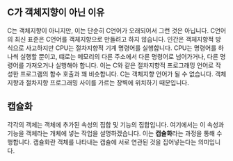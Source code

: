 ## C가 객체지향이 아닌 이유
C는 객체지향이 아니지만, 이는 단순히 C언어가 오래되어서 그런 것은 아닙니다. C언어의 최신 표준은 C언어를 객체지향으로 만들려고 하지 않습니다. 인간은 객체지향적 방식으로 사고하지만 CPU는 절차지향적 기계 명령어를 실행합니다.
CPU는 명령어를 하나씩 실행할 뿐이고, 떄로는 메모리의 다른 주소에서 다른 명령어로 넘어가거나, 다른 명령어를 가져오거나 실행해야 합니다. 이는 C와 같은 절차지향적 프로그래밍 언어로 작성한 프로그램의 함수 호출과 꽤 비슷합니다.
C는 객체지향 언어가 될 수 없습니다. 객체지향과 절차지향 프로그래밍 사이를 가르는 장벽에 위치하기 때문입니다.

## 캡슐화
각각의 객체는 객체에 추가된 속성의 집합 및 기능의 집합입니다. 여기에서는 이 속성과 기능을 객체라는 개체에 넣는 작업을 설명하겠습니다. 이는 **캡슐화**라는 과정을 통해 수행합니다.
캡슐화란 객체를 나타내는 캡슐에 서로 연관된 것을 집어넣는다는 의미입니다.
